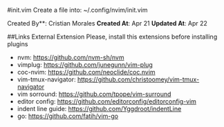 #init.vim 
Create a file into: ~/.config/nvim/init.vim

Created By**: Cristian Morales
**Created At**: Apr 21
**Updated At**: Apr 22

##Links External Extension
Please, install this extensions before installing plugins

- nvm: https://github.com/nvm-sh/nvm
- vimplug: https://github.com/junegunn/vim-plug
- coc-nvim: https://github.com/neoclide/coc.nvim
- vim-tmux-navigator: https://github.com/christoomey/vim-tmux-navigator
- vim sorround: https://github.com/tpope/vim-surround
- editor config: https://github.com/editorconfig/editorconfig-vim
- indent line guide: https://github.com/Yggdroot/indentLine
- go: https://github.com/fatih/vim-go

